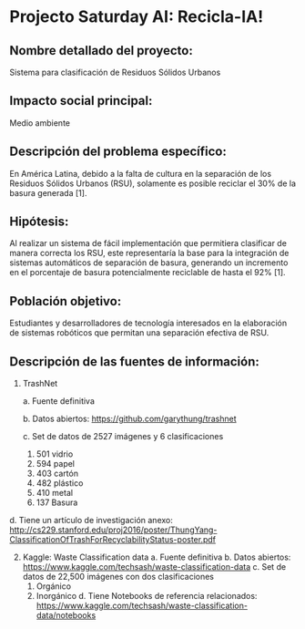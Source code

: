 # Projecto Saturday AI: Recicla-IA!

## Nombre detallado del proyecto:
Sistema para clasificación de Residuos Sólidos Urbanos

## Impacto social principal:
Medio ambiente

## Descripción del problema específico:
En América Latina, debido a la falta de cultura en la separación de los Residuos Sólidos Urbanos (RSU), solamente es posible reciclar el 30% de la basura generada [1].

## Hipótesis:
Al realizar un sistema de fácil implementación que permitiera clasificar de manera correcta los RSU, este representaría la base para la integración de sistemas automáticos de separación de basura, generando un incremento en el porcentaje de basura potencialmente reciclable de hasta el 92% [1].

## Población objetivo: 
Estudiantes y desarrolladores de tecnología interesados en la elaboración de sistemas robóticos que permitan una separación efectiva de RSU.

## Descripción de las fuentes de información:
1. TrashNet

    a. Fuente definitiva
  
    b. Datos abiertos: https://github.com/garythung/trashnet
  
    c. Set de datos de 2527 imágenes y 6 clasificaciones
      1. 501 vidrio
      2. 594 papel
      3. 403 cartón
      4. 482 plástico
      5. 410 metal
      6. 137 Basura
  
  d. Tiene un artículo de investigación anexo: http://cs229.stanford.edu/proj2016/poster/ThungYang-ClassificationOfTrashForRecyclabilityStatus-poster.pdf

2. Kaggle: Waste Classification data
  a. Fuente definitiva
  b. Datos abiertos: https://www.kaggle.com/techsash/waste-classification-data
  c. Set de datos de 22,500 imágenes con dos clasificaciones
    1. Orgánico
    2. Inorgánico
  d. Tiene Notebooks de referencia relacionados: https://www.kaggle.com/techsash/waste-classification-data/notebooks


